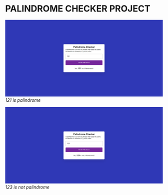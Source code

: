 # PALINDROME CHECKER PROJECT

![Checking Palindrome](screenshot%201.png) _121 is palindrome_

![Checking Palindrome](screenshot%202.png) _123 is not palindrome_

